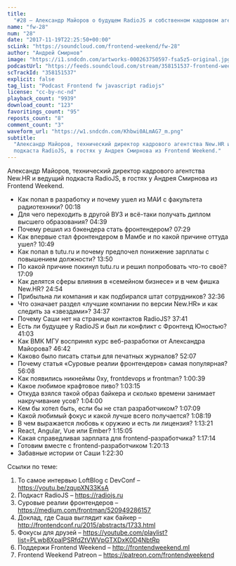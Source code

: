 ```yaml
---
title:
  "#28 – Александр Майоров о будущем RadioJS и собственном кадровом агентстве"
name: "fw-28"
num: "28"
date: "2017-11-19T22:25:50+00:00"
scLink: "https://soundcloud.com/frontend-weekend/fw-28"
author: "Андрей Смирнов"
image: "https://i1.sndcdn.com/artworks-000263750597-fsa5z5-original.jpg"
podcastUrl: "https://feeds.soundcloud.com/stream/358151537-frontend-weekend-fw-28.m4a"
scTrackId: "358151537"
explicit: false
tag_list: "Podcast Frontend fw javascript radiojs"
license: "cc-by-nc-nd"
playback_count: "9939"
download_count: "123"
favoritings_count: "95"
reposts_count: "8"
comment_count: "3"
waveform_url: "https://w1.sndcdn.com/Khbwi0ALmAG7_m.png"
subtitle:
  "Александр Майоров, технический директор кадрового агентства New.HR и ведущий
  подкаста RadioJS, в гостях у Андрея Смирнова из Frontend Weekend."
---
```


Александр Майоров, технический директор кадрового агентства New.HR и ведущий
подкаста RadioJS, в гостях у Андрея Смирнова из Frontend Weekend.

- Как попал в разработку и почему ушел из МАИ с факультета радиотехники?
  <timecode sec="18">00:18</timecode>
- Для чего переходить в другой ВУЗ и всё-таки получать диплом высшего
  образования? <timecode sec="279">04:39</timecode>
- Почему решил из бэкендера стать фронтендером?
  <timecode sec="449">07:29</timecode>
- Как впервые стал фронтендером в Мамбе и по какой причине оттуда ушел?
  <timecode sec="649">10:49</timecode>
- Как попал в tutu.ru и почему предпочел понижение зарплаты с повышением
  должности? <timecode sec="830">13:50</timecode>
- По какой причине покинул tutu.ru и решил попробовать что-то своё?
  <timecode sec="1029">17:09</timecode>
- Как делятся сферы влияния в «семейном бизнесе» и в чем фишка New.HR?
  <timecode sec="1494">24:54</timecode>
- Прибыльна ли компания и как подбирался штат сотрудников?
  <timecode sec="1956">32:36</timecode>
- Что означает раздел «лучшие компании по версии New.HR» и как следить за
  «звездами»? <timecode sec="2077">34:37</timecode>
- Почему Саши нет на странице контактов RadioJS?
  <timecode sec="2261">37:41</timecode>
- Есть ли будущее у RadioJS и был ли конфликт с Фронтенд Юностью?
  <timecode sec="2463">41:03</timecode>
- Как ВМК МГУ воспринял курс веб-разработки от Александра Майорова?
  <timecode sec="2802">46:42</timecode>
- Каково было писать статьи для печатных журналов?
  <timecode sec="3127">52:07</timecode>
- Почему статья «Суровые реалии фронтендеров» самая популярная?
  <timecode sec="3368">56:08</timecode>
- Как появились никнеймы 0xy, frontdevops и frontman?
  <timecode sec="3639">1:00:39</timecode>
- Какое любимое крафтовое пиво? <timecode sec="3795">1:03:15</timecode>
- Откуда взялся такой образ байкера и сколько времени занимает накручивание
  усов? <timecode sec="3840">1:04:00</timecode>
- Кем бы хотел быть, если бы не стал разработчиком?
  <timecode sec="4029">1:07:09</timecode>
- Какой любимый фокус и какой лучше всего получается?
  <timecode sec="4099">1:08:19</timecode>
- В чем выражается любовь к оружию и есть ли лицензия?
  <timecode sec="4401">1:13:21</timecode>
- React, Angular, Vue или Ember? <timecode sec="4505">1:15:05</timecode>
- Какая справедливая зарплата для frontend-разработчика?
  <timecode sec="4634">1:17:14</timecode>
- Готовим вместе с frontend-разработчиком
  <timecode sec="4813">1:20:13</timecode>
- Забавные истории от Саши <timecode sec="4950">1:22:30</timecode>

Ссылки по теме:

1. То самое интервью LoftBlog с DevConf – <https://youtu.be/zqupXN33KsA>
2. Подкаст RadioJS – <https://radiojs.ru>
3. Суровые реалии фронтендеров – <https://medium.com/frontman/520949286157>
4. Доклад, где Саша выглядит как байкер –
   <http://frontendconf.ru/2015/abstracts/1733.html>
5. Фокусы для друзей –
   <https://youtube.com/playlist?list=PLwb8XpalPSRfdZtVWVpGTXDxK0D4NbtRp>
6. Поддержи Frontend Weekend – <http://frontendweekend.ml>
7. Frontend Weekend Patreon – <https://patreon.com/frontendweekend>
